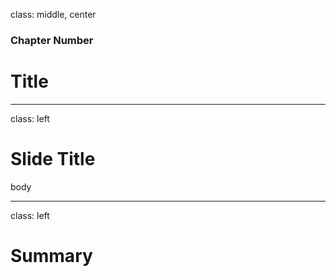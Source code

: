 class: middle, center

### Chapter Number

# Title

---

class: left

# Slide Title

body

---

class: left

# Summary
